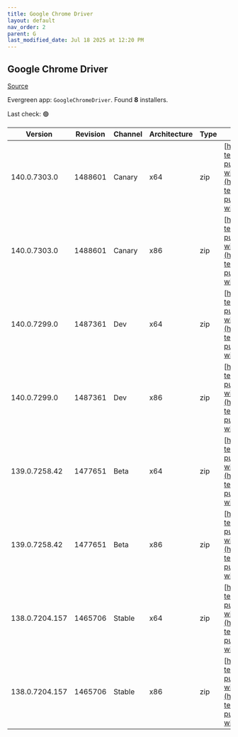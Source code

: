 ```yaml
---
title: Google Chrome Driver
layout: default
nav_order: 2
parent: G
last_modified_date: Jul 18 2025 at 12:20 PM
---
```


## Google Chrome Driver

[Source](https://googlechromelabs.github.io/chrome-for-testing/)

Evergreen app: `GoogleChromeDriver`. Found **8** installers.

Last check: 🟢

| Version        | Revision | Channel | Architecture | Type | URI                                                                                                                                                                                                          |
| -------------- | -------- | ------- | ------------ | ---- | ------------------------------------------------------------------------------------------------------------------------------------------------------------------------------------------------------------ |
| 140.0.7303.0   | 1488601  | Canary  | x64          | zip  | [https://storage.googleapis.com/chrome-for-testing-public/140.0.7303.0/win64/chromedriver-win64.zip](https://storage.googleapis.com/chrome-for-testing-public/140.0.7303.0/win64/chromedriver-win64.zip)     |
| 140.0.7303.0   | 1488601  | Canary  | x86          | zip  | [https://storage.googleapis.com/chrome-for-testing-public/140.0.7303.0/win32/chromedriver-win32.zip](https://storage.googleapis.com/chrome-for-testing-public/140.0.7303.0/win32/chromedriver-win32.zip)     |
| 140.0.7299.0   | 1487361  | Dev     | x64          | zip  | [https://storage.googleapis.com/chrome-for-testing-public/140.0.7299.0/win64/chromedriver-win64.zip](https://storage.googleapis.com/chrome-for-testing-public/140.0.7299.0/win64/chromedriver-win64.zip)     |
| 140.0.7299.0   | 1487361  | Dev     | x86          | zip  | [https://storage.googleapis.com/chrome-for-testing-public/140.0.7299.0/win32/chromedriver-win32.zip](https://storage.googleapis.com/chrome-for-testing-public/140.0.7299.0/win32/chromedriver-win32.zip)     |
| 139.0.7258.42  | 1477651  | Beta    | x64          | zip  | [https://storage.googleapis.com/chrome-for-testing-public/139.0.7258.42/win64/chromedriver-win64.zip](https://storage.googleapis.com/chrome-for-testing-public/139.0.7258.42/win64/chromedriver-win64.zip)   |
| 139.0.7258.42  | 1477651  | Beta    | x86          | zip  | [https://storage.googleapis.com/chrome-for-testing-public/139.0.7258.42/win32/chromedriver-win32.zip](https://storage.googleapis.com/chrome-for-testing-public/139.0.7258.42/win32/chromedriver-win32.zip)   |
| 138.0.7204.157 | 1465706  | Stable  | x64          | zip  | [https://storage.googleapis.com/chrome-for-testing-public/138.0.7204.157/win64/chromedriver-win64.zip](https://storage.googleapis.com/chrome-for-testing-public/138.0.7204.157/win64/chromedriver-win64.zip) |
| 138.0.7204.157 | 1465706  | Stable  | x86          | zip  | [https://storage.googleapis.com/chrome-for-testing-public/138.0.7204.157/win32/chromedriver-win32.zip](https://storage.googleapis.com/chrome-for-testing-public/138.0.7204.157/win32/chromedriver-win32.zip) |
